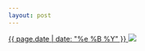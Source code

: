 ```yaml
---
layout: post
---
```


<p>
  <a href="/74">
    <time>{{ page.date | date: "%e %B %Y" }}</time>
    <img src="{{ site.assets_url }}/74.jpg">
  </a>
  
</p>
